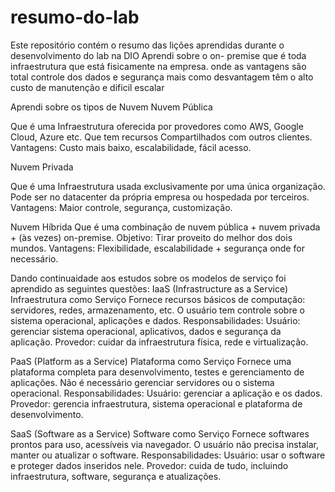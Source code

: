 # resumo-do-lab
Este repositório contém o resumo das lições aprendidas durante o desenvolvimento do lab na DIO
Aprendi sobre o on- premise que é toda infraestrutura que está fisicamente na empresa. onde as vantagens são total controle dos dados e segurança mais como desvantagem têm o alto custo de manutenção e dificil escalar

Aprendi sobre os tipos de Nuvem
Nuvem Pública

Que é uma Infraestrutura oferecida por provedores como AWS, Google Cloud, Azure etc.
Que tem recursos Compartilhados com outros clientes.
Vantagens: Custo mais baixo, escalabilidade, fácil acesso.

Nuvem Privada

Que é uma Infraestrutura usada exclusivamente por uma única organização.
Pode ser no datacenter da própria empresa ou hospedada por terceiros.
Vantagens: Maior controle, segurança, customização.

Nuvem Híbrida
Que é uma combinação de nuvem pública + nuvem privada + (às vezes) on-premise.
Objetivo: Tirar proveito do melhor dos dois mundos.
Vantagens: Flexibilidade, escalabilidade + segurança onde for necessário.

Dando continuaidade aos estudos sobre os modelos de serviço foi aprendido as seguintes questões:
IaaS (Infrastructure as a Service)
Infraestrutura como Serviço
Fornece recursos básicos de computação: servidores, redes, armazenamento, etc.
O usuário tem controle sobre o sistema operacional, aplicações e dados.
Responsabilidades:
Usuário: gerenciar sistema operacional, aplicativos, dados e segurança da aplicação.
Provedor: cuidar da infraestrutura física, rede e virtualização.

PaaS (Platform as a Service)
Plataforma como Serviço
Fornece uma plataforma completa para desenvolvimento, testes e gerenciamento de aplicações.
Não é necessário gerenciar servidores ou o sistema operacional.
Responsabilidades:
Usuário: gerenciar a aplicação e os dados.
Provedor: gerencia infraestrutura, sistema operacional e plataforma de desenvolvimento.

SaaS (Software as a Service)
Software como Serviço
Fornece softwares prontos para uso, acessíveis via navegador.
O usuário não precisa instalar, manter ou atualizar o software.
Responsabilidades:
Usuário: usar o software e proteger dados inseridos nele.
Provedor: cuida de tudo, incluindo infraestrutura, software, segurança e atualizações.

 
